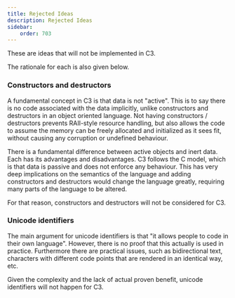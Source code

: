 ```yaml
---
title: Rejected Ideas
description: Rejected Ideas
sidebar:
    order: 703
---
```

These are ideas that will not be implemented in C3. 

The rationale for each is also given below.


### Constructors and destructors

A fundamental concept in C3 is that data is not "active". This is to say there is no code associated with the data implicitly, unlike constructors and destructors in an object oriented language. Not having constructors / destructors prevents RAII-style resource handling, but also allows the code to assume the memory can be freely allocated and initialized as it sees fit, without causing any corruption or undefined behaviour.

There is a fundamental difference between active objects and inert data. Each has its advantages and disadvantages. C3 follows the C model, which is that data is passive and does not enforce any behaviour. This has very deep implications on the semantics of the language and adding constructors and destructors would change the language greatly, requiring many parts of the language to be altered.

For that reason, constructors and destructors will not be considered for C3.

### Unicode identifiers

The main argument for unicode identifiers is that "it allows people to code in their own language". However, there is no proof that this actually is used in practice. Furthermore there are practical issues, such as bidirectional text, characters with different code points that are rendered in an identical way, etc.

Given the complexity and the lack of actual proven benefit, unicode identifiers will not happen for C3.
